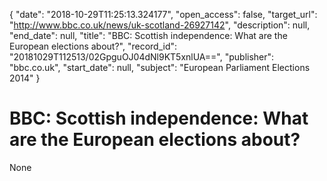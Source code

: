 {
  "date": "2018-10-29T11:25:13.324177", 
  "open_access": false, 
  "target_url": "http://www.bbc.co.uk/news/uk-scotland-26927142", 
  "description": null, 
  "end_date": null, 
  "title": "BBC:  Scottish independence: What are the European elections about?", 
  "record_id": "20181029T112513/02GpguOJ04dNl9KT5xnlUA==", 
  "publisher": "bbc.co.uk", 
  "start_date": null, 
  "subject": "European Parliament Elections 2014"
}

# BBC:  Scottish independence: What are the European elections about?

None